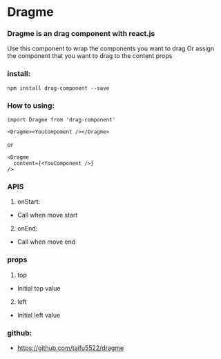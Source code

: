 # Dragme

### Dragme is an drag component with react.js

Use this component to wrap the components you want to drag
Or assign the component that you want to drag to the content props

### install:
    npm install drag-component --save

### How to using:
    import Dragme from 'drag-component'

    <Dragme><YouCompoment /></Dragme>

or

    <Dragme
      content={<YouComponent />}
    />

### APIS
1. onStart:
* Call when move start

2. onEnd:
* Call when move end

### props
1. top 
* Initial top value

2. left
* Initial left value

### github:

* https://github.com/taifu5522/dragme

